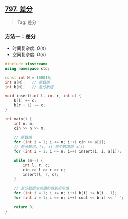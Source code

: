 ## [797. 差分](https://www.acwing.com/problem/content/description/799/)

> Tag: 差分

### 方法一：差分
* 时间复杂度: ${O(n)}$
* 空间复杂度: ${O(n)}$
```c++
#include <iostream>
using namespace std;

const int N = 100010;
int a[N];   // 原数组
int b[N];   // 差分数组

void insert(int l, int r, int c) {
    b[l] += c;
    b[r + 1] -= c;
}

int main() {
    int n, m;
    cin >> n >> m;
    
    // 原数组
    for (int i = 1; i <= n; i++) cin >> a[i];
    // 差分数组，[i, i] 每个数增加 a[i]
    for (int i = 1; i <= n; i++) insert(i, i, a[i]);

    while (m--) {
        int l, r, c;
        cin >> l >> r >> c;
        insert(l, r, c);
    }
    
    // 差分数组求前缀和得到实际值
    for (int i = 1; i <= n; i++) b[i] += b[i - 1];
    for (int i = 1; i <= n; i++) cout << b[i] << ' ';
    
    return 0;
}
```